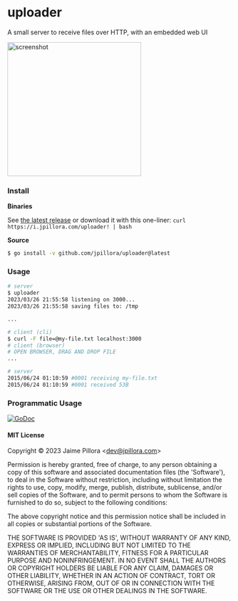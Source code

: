 # uploader

A small server to receive files over HTTP, with an embedded web UI

<img width="300px" alt="screenshot" src="https://user-images.githubusercontent.com/633843/227771230-347164e2-61d6-4e00-a4a2-e0662a5d5dbf.png" />

### Install

**Binaries**

See [the latest release](https://github.com/jpillora/uploader/releases/latest) or download it with this one-liner: `curl https://i.jpillora.com/uploader! | bash`

**Source**

``` sh
$ go install -v github.com/jpillora/uploader@latest
```

### Usage

```sh
# server
$ uploader
2023/03/26 21:55:58 listening on 3000...
2023/03/26 21:55:58 saving files to: /tmp

...

# client (cli)
$ curl -F file=@my-file.txt localhost:3000
# client (browser)
# OPEN BROWSER, DRAG AND DROP FILE
...

# server
2015/06/24 01:10:59 #0001 receiving my-file.txt
2015/06/24 01:10:59 #0001 received 53B
```

### Programmatic Usage

[![GoDoc](https://godoc.org/github.com/jpillora/uploader/lib?status.svg)](https://godoc.org/github.com/jpillora/uploader/lib)

#### MIT License

Copyright © 2023 Jaime Pillora &lt;dev@jpillora.com&gt;

Permission is hereby granted, free of charge, to any person obtaining
a copy of this software and associated documentation files (the
'Software'), to deal in the Software without restriction, including
without limitation the rights to use, copy, modify, merge, publish,
distribute, sublicense, and/or sell copies of the Software, and to
permit persons to whom the Software is furnished to do so, subject to
the following conditions:

The above copyright notice and this permission notice shall be
included in all copies or substantial portions of the Software.

THE SOFTWARE IS PROVIDED 'AS IS', WITHOUT WARRANTY OF ANY KIND,
EXPRESS OR IMPLIED, INCLUDING BUT NOT LIMITED TO THE WARRANTIES OF
MERCHANTABILITY, FITNESS FOR A PARTICULAR PURPOSE AND NONINFRINGEMENT.
IN NO EVENT SHALL THE AUTHORS OR COPYRIGHT HOLDERS BE LIABLE FOR ANY
CLAIM, DAMAGES OR OTHER LIABILITY, WHETHER IN AN ACTION OF CONTRACT,
TORT OR OTHERWISE, ARISING FROM, OUT OF OR IN CONNECTION WITH THE
SOFTWARE OR THE USE OR OTHER DEALINGS IN THE SOFTWARE.